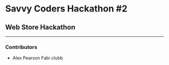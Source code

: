 # Savvy Coders Hackathon \#2
## Web Store Hackathon

---

### Contributors
+ Alex Pearson
Fabi clubb
